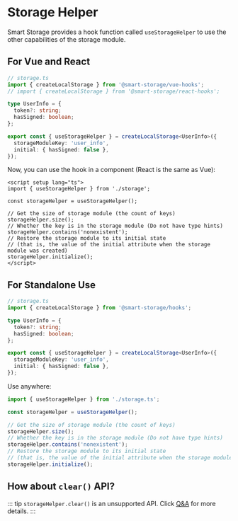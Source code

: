 # Storage Helper

Smart Storage provides a hook function called `useStorageHelper` to use the other capabilities of the storage module.

## For Vue and React

```ts
// storage.ts
import { createLocalStorage } from '@smart-storage/vue-hooks'; 
// import { createLocalStorage } from '@smart-storage/react-hooks';

type UserInfo = {
  token?: string;
  hasSigned: boolean;
};

export const { useStorageHelper } = createLocalStorage<UserInfo>({
  storageModuleKey: 'user_info',
  initial: { hasSigned: false },
});
```

Now, you can use the hook in a component (React is the same as Vue):

```vue
<script setup lang="ts">
import { useStorageHelper } from './storage';

const storageHelper = useStorageHelper();

// Get the size of storage module (the count of keys)
storageHelper.size();
// Whether the key is in the storage module (Do not have type hints)
storageHelper.contains('nonexistent');
// Restore the storage module to its initial state
// (that is, the value of the initial attribute when the storage module was created)
storageHelper.initialize();
</script>
```

## For Standalone Use

```ts
// storage.ts
import { createLocalStorage } from '@smart-storage/hooks';

type UserInfo = {
  token?: string;
  hasSigned: boolean;
};

export const { useStorageHelper } = createLocalStorage<UserInfo>({
  storageModuleKey: 'user_info',
  initial: { hasSigned: false },
});
```

Use anywhere:

```ts
import { useStorageHelper } from './storage.ts';

const storageHelper = useStorageHelper();

// Get the size of storage module (the count of keys)
storageHelper.size();
// Whether the key is in the storage module (Do not have type hints)
storageHelper.contains('nonexistent');
// Restore the storage module to its initial state
// (that is, the value of the initial attribute when the storage module was created)
storageHelper.initialize();
```

## How about `clear()` API?

::: tip
`storageHelper.clear()` is an unsupported API. Click [Q&A](./../other/qa.html#why-isn-t-storagehelper-clear-provided) for more details.
:::
